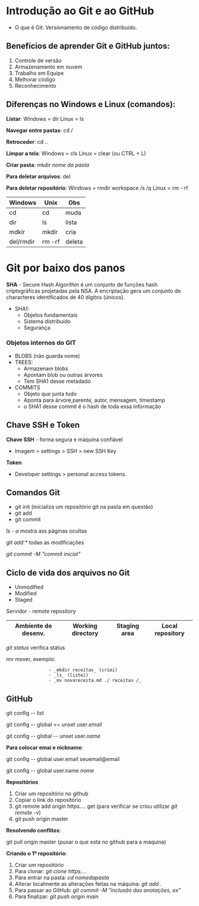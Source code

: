 # Introdução ao Git e ao GitHub



* O que é Git: Versionamento de código distribuído.



## Benefícios de aprender Git e GitHub juntos:

1) Controle de versão
2) Armazenamento em nuvem
3) Trabalho em Equipe
4) Melhorar código
5) Reconhecimento



## Diferenças no Windows e Linux (comandos):

**Listar**: Windows = dir
			Linux = ls

**Navegar entre pastas**: cd /

**Retroceder**: cd ..

**Limpar a tela**: Windows = cls
							Linux = clear (ou CTRL + L)

**Criar pasta**: mkdir *nome da pasta*

**Para deletar arquivos**:  del

**Para deletar repositório**: Windows = rmdir workspace /s /q
												Linux = rm - rf

| Windows   | Unix   | Obs    |
| --------- | ------ | ------ |
| cd        | cd     | muda   |
| dir       | ls     | lista  |
| mdkir     | mkdir  | cria   |
| del/rmdir | rm -rf | deleta |



# Git por baixo dos panos

**SHA** - Secure Hash Algorithm é um conjunto de funções hash criptográficas projetadas pela NSA. A encriptação gera um conjunto de characteres identificados de 40 dígitos (únicos).

* SHA1:
  * Objetos fundamentais
  * Sistema distribuído
  * Segurança 

### Objetos internos do GIT

* BLOBS (não guarda nome)
* TREES:
  * Armazenam blobs
  * Apontam blob ou outras árvores
  * Tem SHA1 desse metadado
* COMMITS
  * Objeto que junta tudo
  * Aponta para árvore,parente, autor, mensagem, timestamp
  * o SHA1 desse commit é o hash de toda essa informação

## Chave SSH e Token 

**Chave SSH**  - forma segura e máquina confiável

* Imagem > settings > SSH > new SSH Key

**Token** 

* Developer settings > personal access tokens.



## Comandos Git

* git init (inicializa um repositório git na pasta em questão)
* git add
* git commit

_ls - a_ mostra ass páginas ocultas

_git add *_  todas as modificações

_git commit -M "commit inicial"_



## Ciclo de vida dos arquivos no Git

- Unmodified
- Modified
- Staged

Servidor - remote repository

| Ambiente de desenv. | Working directory | Staging area | Local repository |
| ------------------- | ----------------- | ------------ | ---------------- |

_git status_ verifica status

_mv_ mover, exemplo:

					- _mkdir receitas_ (criei)
					- _ls_ (listei)
					- _mv novareceita.md ./ receitas /_

## GitHub

git config -- list

git config -- global == unset user._email_

git config -- global -- unset user._name_ 



**Para colocar emai e nickname**:

git config -- global user.email seuemail@email

git config -- global user.name _nome_ 



**Repositórios** 

1. Criar um repositório no github
2. Copiar o link do repositório
3. git remote add origin https.... get (para verificar se criou utilizar _git remote -v_)
4. git push origin master



**Resolvendo conflitos**:

git pull origin master (puxar o que está no github para a máquina)



**Criando o 1º repositório**: 

1. Criar um repositório
2. Para clonar: _git clone https...._
3. Para entrar na pasta: _cd nomedapasta_
4. Alterar localmente as alterações feitas na máquina: _git add ._
5. Para passar ao GitHub: _git commit -M "inclusão das anotações, ex"_
6. Para finalizar: _git push origin main_



